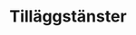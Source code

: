 ---
title: Tilläggstänster
templateKey: category-page
id: 4
description: ""
image: /img/ambassade-biologique-recherche-paris.jpg
slug: tillaggstanster
brandLogo: /img/brand_Default.png
brandUrl: " "
---
